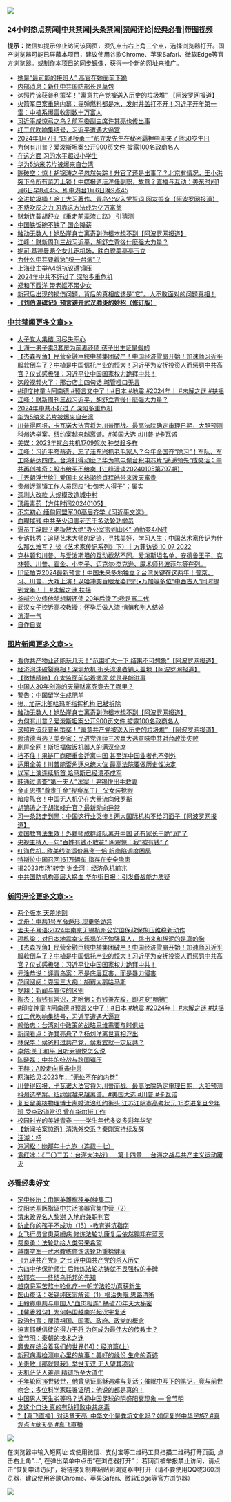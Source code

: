 ![](https://raw.githubusercontent.com/jsvpn/jsproxy/dev/64photo/fqnews-qr.jpg)

<div id="tt">
<h3>24小时热点禁闻|<a href="#%E4%B8%AD%E5%85%B1%E7%A6%81%E9%97%BB%E6%9B%B4%E5%A4%9A%E6%96%87%E7%AB%A0">中共禁闻</a>|<a href="#%E5%9B%BE%E7%89%87%E6%96%B0%E9%97%BB%E6%9B%B4%E5%A4%9A%E6%96%87%E7%AB%A0">头条禁闻</a>|<a href="#%E6%96%B0%E9%97%BB%E8%AF%84%E8%AE%BA%E6%9B%B4%E5%A4%9A%E6%96%87%E7%AB%A0">禁闻评论|<a href="#%E5%BF%85%E7%9C%8B%E7%BB%8F%E5%85%B8%E5%A5%BD%E6%96%87">经典必看</a>|<a href="https://fan1.xyz/3" target="_blank">带图视频</a></h3>
<div><b>提示：</b>微信如提示停止访问该网页，须先点击右上角三个点，选择浏览器打开。国产浏览器可能已屏蔽本项目，建议使用谷歌Chrome、苹果Safari、微软Edge等官方浏览器。或<a href="%E5%88%B6%E4%BD%9Cgit%E7%A6%81%E9%97%BB%E9%95%9C%E5%83%8F.md">制作本项目的同步镜像</a>，获得一个新的网址来推广。</div>
<ul>

<li><a href="/worldnews/20240106/1984199.md">她是“最可能的接班人” 高官在她面前下跪</a></li>
<li><a href="/ccpdope/20240106/1984269.md">内部消息：新任中共国防部长是草包</a></li>
<li><a href="/topimagenews/20240106/1984207.md">这照片该获普利策奖！"寓意共产党被送入历史的垃圾堆" 【阿波罗网报道】</a></li>
<li><a href="/sohnews/20240107/1984398.md">火箭军巨案重磅内幕：导弹燃料都是水，发射井盖打不开！习近平开年第一雷：中植系爆雷收割数十万富人</a></li>
<li><a href="/baitai/20240106/1984239.md">习近平成惊弓之鸟？前军委副主席许其亮也传出事</a></li>
<li><a href="/comments/20240107/1984412.md">红二代吹响集结号，习近平遭遇大逼宫</a></li>
<li><a href="/weiquan/20240107/1984370.md">2024年1月7日 &#8220;四通桥勇士&#8221;彭立发先生在秘密羁押中迎来了他50岁生日</a></li>
<li><a href="/topimagenews/20240106/1984291.md">为何有川普？爱泼斯坦案公开900页文件 披露100名政商名人</a></li>
<li><a href="/ccpdope/20240107/1984367.md">在这方面 习的水平超过小学生</a></li>
<li><a href="/cbnews/20240106/1984311.md">华为5纳米芯片被爆来自台湾</a></li>
<li><a href="/sohnews/20240106/1984278.md">陈破空：惊！胡锦涛之子忽然失踪！升官了还是出事了？北京有情况，王小洪突下令所有菜刀上锁！中媒报道汪洋任副职，故意？直播与互动：美东时间1月6日早8点45、即中港台1月6日晚9点45</a></li>
<li><a href="/cnnews/20240106/1984202.md">全进垃圾桶！哈工大习著作、青岛公安入党誓词 网友振奋【阿波罗网报道】</a></li>
<li><a href="/ccpdope/20240107/1984345.md">不费吹灰之力 习靠这方法成为亿万富翁</a></li>
<li><a href="/ccpdope/20240107/1984368.md">财新连载胡舒立《重走前辈流亡路》 引猜测</a></li>
<li><a href="/finance/20240106/1984208.md">中国铁饭碗不铁了 国企降薪</a></li>
<li><a href="/topimagenews/20240107/1984387.md">触动无数人！她坠崖身亡离奇到你根本想不到【阿波罗网报道】</a></li>
<li><a href="/cbnews/20240107/1984417.md">江峰：财新周刊三战习近平，胡舒立背後什麽强大力量？</a></li>
<li><a href="/yule/20240107/1984384.md">妮可·基德曼两个女儿走机场，肤白貌美亭亭玉立</a></li>
<li><a href="/ssgc/20240106/1984283.md">为什么中共要着急“统一台湾”？</a></li>
<li><a href="/baitai/20240107/1984344.md">上海业主举A4纸抗议遭镇压</a></li>
<li><a href="/cbnews/20240107/1984404.md">2024年中共不好过了 深陷多重危机</a></li>
<li><a href="/lifebaike/20240106/1984224.md">郑和下西洋 带老妪不带少女</a></li>
<li><a href="/sohnews/20240106/1984300.md">新冠后出现的损伤问题，背后的真相应该是“它”。人不敢面对的问题真相！</a></li>
<li><b><a href="/comments/20200207/1272816.md" target="_blank">《刘伯温碑记》预言避开武汉肺炎的妙招（修订版）</a></b></li>
</ul>
</div>

<div class="catlist">
<h3><a href="/cbnews/" target="_blank">中共禁闻</a><span><a href="/cbnews/" target="_blank" rel="nofollow">更多文章>></a></span></h3>
<ul>
<li><a href="/cbnews/20240107/1984533.md" target="_blank">太子党大集结 习尽失军心</a></li>
<li><a href="/cbnews/20240107/1984496.md" target="_blank">上海一男子卖3套房为前妻还债 孩子出生证是假的</a></li>
<li><a href="/comments/20240107/1984479.md" target="_blank">【杰森视角】民营金融巨鳄中植集团破产！中国经济雪崩开始！加速师习近平服软倒车了？中植是中国信托产业的恒大！习近平为安抚投资人而惩罚中共高官？仪式感极强：习近平让中国国家权力跪拜中共！</a></li>
<li><a href="/cbnews/20240107/1984472.md" target="_blank">这段视频火了：邢台店主四句话 城管哑口无言</a></li>
<li><a href="/comments/20240107/1984418.md" target="_blank">#印度神童 #阿南德 #预言又中了！#日本 #地震 #2024年｜ #未解之谜 #扶摇</a></li>
<li><a href="/cbnews/20240107/1984417.md" target="_blank">江峰：财新周刊三战习近平，胡舒立背後什麽强大力量？</a></li>
<li><a href="/cbnews/20240107/1984404.md" target="_blank">2024年中共不好过了 深陷多重危机</a></li>
<li><a href="/cbnews/20240106/1984311.md" target="_blank">华为5纳米芯片被爆来自台湾</a></li>
<li><a href="/comments/20240106/1984308.md" target="_blank">川普得回报，卡瓦诺大法官将为川普而战。最高法院确定审理日期，大胆预测科州选举案。纽约案越来越离谱。#美国大选 #川普 #卡瓦诺</a></li>
<li><a href="/cbnews/20240106/1984150.md" target="_blank">美媒：2023年扰台共机1709架次 种类趋多样</a></li>
<li><a href="/cbnews/20240106/1984126.md" target="_blank">江峰：习近平夸蔡奇，忘了汪东兴抓老毛家人？今年全国齐“除习”！军队、军工降薪达四成，台湾打得动麽？华为笔电偷台积电芯片“遥遥领先”成笑话；中共再创神奇：股市给买不给卖【江峰漫谈20240105第797期】</a></li>
<li><a href="/cbnews/20240106/1984115.md" target="_blank">〖兲朝浮世绘〗爱国主义热潮给肖程皓带来泼天富贵</a></li>
<li><a href="/cbnews/20240106/1984093.md" target="_blank">贵州迓驾镇工作人员回应“七旬老人得子”：属实</a></li>
<li><a href="/cbnews/20240106/1984092.md" target="_blank">深圳大改款 大规模改造城中村</a></li>
<li><a href="/comments/20240106/1984082.md" target="_blank">顶级毒药【方伟时间20240105】</a></li>
<li><a href="/cbnews/20240106/1984062.md" target="_blank">不忘初心 缅甸同盟军30高层齐学《习近平文选》</a></li>
<li><a href="/cbnews/20240106/1984039.md" target="_blank">血腥摧残 中共至少迫害死五千多法轮功学员</a></li>
<li><a href="/cbnews/20240106/1983875.md" target="_blank">逼员工辞职？老板放大绝“办公室搬到山区” 通勤变4小时</a></li>
<li><a href="/comments/20240105/1983863.md" target="_blank">专访韩秀：追随艺术大师的足迹，寻找美好，学习人生；中国艺术家传记为什么那么难写？  谈《艺术家传记系列》下）｜方菲访谈 10 07 2022</a></li>
<li><a href="/comments/20240105/1983793.md" target="_blank">克林顿和川普，与爱泼斯坦的互动截然不同。爱泼斯坦名单，安德鲁王子、克林顿、川普、霍金、小李子、迈克尔·杰克逊、魔术师科波菲尔等在列。</a></li>
<li><a href="/comments/20240105/1983792.md" target="_blank">印证帕克2024最新预言！中国未来多地独立？台湾关键在这两年！普京、习、川普，大戏上演！以哈冲突盲眼龙婆巴巴•万加等多位“中西古人”同时提到龙年！｜ #未解之谜 扶摇</a></li>
<li><a href="/cbnews/20240105/1983693.md" target="_blank">爸喊穷欠债他梦想帮还债 20年后傻了:我是富二代</a></li>
<li><a href="/cbnews/20240105/1983692.md" target="_blank">武汉女子控诉高校教授：怀孕后做人流 悄悄和别人结婚</a></li>
<li><a href="/comments/20240105/1983684.md" target="_blank">沆瀣一气</a></li>
<li><a href="/comments/20240105/1983683.md" target="_blank">自作自受</a></li>

</ul>
</div>
<div class="catlist">
<h3><a href="/topimagenews/" target="_blank">图片新闻</a><span><a href="/topimagenews/" target="_blank" rel="nofollow">更多文章>></a></span></h3>
<ul>
<li><a href="/topimagenews/20240107/1984518.md" target="_blank">看你共产物业还能玩几天！“范围扩大一下 结果不可想象”【阿波罗网报道】</a></li>
<li><a href="/topimagenews/20240107/1984506.md" target="_blank">经济泡沫破裂真相！深圳危机 街头流浪者铺天盖地【阿波罗网报道】</a></li>
<li><a href="/topimagenews/20240107/1984495.md" target="_blank">【微博精粹】在太监面前站着撒尿 就是寻衅滋事</a></li>
<li><a href="/topimagenews/20240107/1984480.md" target="_blank">中国人30年创造的天量财富究竟去了哪里？</a></li>
<li><a href="/topimagenews/20240107/1984453.md" target="_blank">警告：中国留学生成肥羊</a></li>
<li><a href="/topimagenews/20240107/1984452.md" target="_blank">惨…加萨北部哈玛斯指挥机构 已被拆除</a></li>
<li><a href="/topimagenews/20240107/1984387.md" target="_blank">触动无数人！她坠崖身亡离奇到你根本想不到【阿波罗网报道】</a></li>
<li><a href="/topimagenews/20240106/1984291.md" target="_blank">为何有川普？爱泼斯坦案公开900页文件 披露100名政商名人</a></li>
<li><a href="/topimagenews/20240106/1984207.md" target="_blank">这照片该获普利策奖！&#8221;寓意共产党被送入历史的垃圾堆&#8221; 【阿波罗网报道】</a></li>
<li><a href="/topimagenews/20240106/1984149.md" target="_blank">赖清德当选？美专家：民进党连续三次赢大选意味中共对台政策失败</a></li>
<li><a href="/topimagenews/20240106/1984042.md" target="_blank">刷屏全网！斯坦福做饭机器人的满汉全席</a></li>
<li><a href="/topimagenews/20240106/1984019.md" target="_blank">挡不住！果链厂商砸重金迁离中国 甚至连中国业者也不例外</a></li>
<li><a href="/topimagenews/20240106/1984018.md" target="_blank">适用全美！川普能否角逐总统大位 最高法院要做历史性决定</a></li>
<li><a href="/topimagenews/20240106/1984017.md" target="_blank">以军上演连续斩首 哈马斯已经溃不成军</a></li>
<li><a href="/topimagenews/20240106/1983994.md" target="_blank">韩通过调查“第一夫人”法案！尹锡悦出手救妻</a></li>
<li><a href="/topimagenews/20240106/1983993.md" target="_blank">金正恩携“尊贵千金”视察军工厂 父女装抢眼</a></li>
<li><a href="/topimagenews/20240106/1983992.md" target="_blank">暗度陈仓！中国无人机仍在大量流向俄罗斯</a></li>
<li><a href="/topimagenews/20240106/1983984.md" target="_blank">胡锦涛之子胡海峰升官？最新动向异常</a></li>
<li><a href="/topimagenews/20240106/1983978.md" target="_blank">习一条路走到黑；中国这行业哭惨！两大国际机构不给习面子【阿波罗网报道】</a></li>
<li><a href="/topimagenews/20240106/1983909.md" target="_blank">爱国教育法生效！外籍师成群结队离开中国 还有家长干脆“润”了</a></li>
<li><a href="/topimagenews/20240106/1983891.md" target="_blank">央视主持人一句“百姓有钱不敢花” 网震惊：我“被有钱”了</a></li>
<li><a href="/topimagenews/20240106/1983890.md" target="_blank">红海危机…欧美线海运价暴涨一倍 航商陷调度困局</a></li>
<li><a href="/topimagenews/20240106/1983874.md" target="_blank">特斯拉中国召回161万辆车 指存在安全隐患</a></li>
<li><a href="/topimagenews/20240106/1983873.md" target="_blank">揭2023市场1转变 谢金河：经济危机前兆</a></li>
<li><a href="/topimagenews/20240106/1983872.md" target="_blank">中共国防机构高层大换血 华尔街日报：引发备战能力质疑</a></li>

</ul>
</div>
<div class="catlist">
<h3><a href="/comments/" target="_blank">新闻评论</a><span><a href="/comments/" target="_blank" rel="nofollow">更多文章>></a></span></h3>
<ul>
<li><a href="/comments/20240107/1984497.md" target="_blank">两个版本 天差地别</a></li>
<li><a href="/comments/20240107/1984486.md" target="_blank">沈舟：中共1号军令遁形 现更多诡异</a></li>
<li><a href="/comments/20240107/1984485.md" target="_blank">孟夫子耳语:2024年南京无锡杭州公安国保政保施压维稳新动作</a></li>
<li><a href="/comments/20240107/1984484.md" target="_blank">项栋梁：对日本地震幸灾乐祸的还勉强算人，跳出来和稀泥的是真的狗</a></li>
<li><a href="/comments/20240107/1984479.md" target="_blank">【杰森视角】民营金融巨鳄中植集团破产！中国经济雪崩开始！加速师习近平服软倒车了？中植是中国信托产业的恒大！习近平为安抚投资人而惩罚中共高官？仪式感极强：习近平让中国国家权力跪拜中共！</a></li>
<li><a href="/comments/20240107/1984473.md" target="_blank">元淦恭说：评青岛案：不是底层互害，而是暴力侵害</a></li>
<li><a href="/comments/20240107/1984458.md" target="_blank">花间阅阅：耍宝三大痴：胡赛大鹅哈马斯</a></li>
<li><a href="/comments/20240107/1984442.md" target="_blank">罗翔：新闻与宣传的区别</a></li>
<li><a href="/comments/20240107/1984426.md" target="_blank">陶杰：有钱有常识，才哈佛；冇钱兼左胶，即时变“哈狒”</a></li>
<li><a href="/comments/20240107/1984418.md" target="_blank">#印度神童 #阿南德 #预言又中了！#日本 #地震 #2024年｜ #未解之谜 #扶摇</a></li>
<li><a href="/comments/20240107/1984412.md" target="_blank">红二代吹响集结号，习近平遭遇大逼宫</a></li>
<li><a href="/comments/20240107/1984411.md" target="_blank">赖怡忠：台湾对中政策的战略思维需要与时俱进</a></li>
<li><a href="/comments/20240107/1984410.md" target="_blank">新闻看点：许其亮悬了？杨刘洋离世真相浮出</a></li>
<li><a href="/comments/20240107/1984409.md" target="_blank">林保华：侯爸打过共产党，侯友宜就一定反共？</a></li>
<li><a href="/comments/20240107/1984408.md" target="_blank">卓然:关于和平 且听尹锡悦怎么说</a></li>
<li><a href="/comments/20240107/1984407.md" target="_blank">陈晓磊：中共的统战与跨国镇压</a></li>
<li><a href="/comments/20240107/1984392.md" target="_blank">王赫：A股走向重击中共</a></li>
<li><a href="/comments/20240107/1984391.md" target="_blank">网海拾贝:2023年，“无处不在的内卷”</a></li>
<li><a href="/comments/20240106/1984308.md" target="_blank">川普得回报，卡瓦诺大法官将为川普而战。最高法院确定审理日期，大胆预测科州选举案。纽约案越来越离谱。#美国大选 #川普 #卡瓦诺</a></li>
<li><a href="/comments/20240106/1984307.md" target="_blank">复旦留美核物理博士离婚流浪纽约街头 江苏江阴市高考状元 15岁进复旦少年班 受李政道赏识 曾在华尔街工作</a></li>
<li><a href="/comments/20240106/1984290.md" target="_blank">校园时光的美好青春 ——学生年代多姿多彩年华梦</a></li>
<li><a href="/comments/20240106/1984289.md" target="_blank">【新闻拍案惊奇】清洗外交系？秦刚案持续发酵</a></li>
<li><a href="/comments/20240106/1984268.md" target="_blank">汪湖：杨</a></li>
<li><a href="/comments/20240106/1984267.md" target="_blank">渖涧松：她那年十九岁（连载十七）</a></li>
<li><a href="/comments/20240106/1984260.md" target="_blank">袁红冰：《二〇二五：台海大决战》    第十四章     台海之战与共产主义运动覆灭</a></li>

</ul>
</div>

<div class="catlist">
<h3>必看经典好文</h3>
<ul>
<li><a href="/tculture/20161102/608445.md" target="_blank">定中经历：巾帼英雄穆桂英(续集二)</a></li>
<li><a href="/comments/20221222/1826761.md" target="_blank">沈阳老军医指证中共活摘器官集中营（2）</a></li>
<li><a href="/ccpdope/20220508/1730036.md" target="_blank">清末政界名人黎澍 入地府兼职判官</a></li>
<li><a href="/comments/20231003/1941700.md" target="_blank">防止你的孩子不成功（15）-教育避坑指南</a></li>
<li><a href="/cnnews/20210512/1544604.md" target="_blank">女飞行员曾患莱姆病 修炼法轮功康复后依然翱翔在蓝天</a></li>
<li><a href="/comments/20220522/1736045.md" target="_blank">费良勇：法轮功给人类带来希望</a></li>
<li><a href="/comments/20190807/1170993.md" target="_blank">越南空军一武术教练修炼法轮功重拾健康</a></li>
<li><a href="/bookonline/20131116/201048.md" target="_blank">《九评共产党》之七 评中国共产党的杀人历史</a></li>
<li><a href="/comments/20200926/1403542.md" target="_blank">六四中他保护师生 后修炼法轮功铸就不畏强权的丰碑</a></li>
<li><a href="/comments/20220516/1733397.md" target="_blank">哈耶克——终结乌托邦的先知</a></li>
<li><a href="/comments/20200123/1263458.md" target="_blank">越南将军苦熬十轮化疗-一朝学法轮功喜获新生</a></li>
<li><a href="/tculture/20231217/1975364.md" target="_blank">医山夜话：张锡纯医案解读（1）根治失眠 思路清晰</a></li>
<li><a href="/cbnews/20200730/1371580.md" target="_blank">王毅称中共与中国人“血肉相连” 捅破70年天大秘密</a></li>
<li><a href="/bannedvideo/20210301/1495767.md" target="_blank">【馨香雅句】为何韩国越南兴起汉字复活</a></li>
<li><a href="/baitai/20221002/1792160.md" target="_blank">政治扫盲：厘清祖国、国家、政府、政党的概念</a></li>
<li><a href="/comments/20200622/1346846.md" target="_blank">迫害耶稣信徒的得力干将  为何成为最伟大的传教士？</a></li>
<li><a href="/comments/20230528/1889935.md" target="_blank">曾节明：秦朝的技术之迷</a></li>
<li><a href="/topimagenews/20180605/953415.md" target="_blank">魔鬼在统治着我们的世界(14)：经济篇(上)</a></li>
<li><a href="/cbnews/20210421/1530674.md" target="_blank">新冠病毒检测中心里的故事：美好的缘份 生命的奇迹</a></li>
<li><a href="/topimagenews/20170331/738673.md" target="_blank">关贵敏《那就是我》举世无双 无人望其项背</a></li>
<li><a href="/comments/20210302/1496716.md" target="_blank">天机茫茫人难测 精诚所至大道生</a></li>
<li><a href="/comments/20210827/1614424.md" target="_blank">千年轮回16世转世，他曾见证耶稣遇难与复活；催眠中写下的笔记，竟与前世吻合；多位科学家联署证明：他说的都是真的！</a></li>
<li><a href="/comments/20220208/1689146.md" target="_blank">中国男人天生劣等吗？透视中国足球的阴盛阳衰现象 — 曾节明</a></li>
<li><a href="/comments/20200707/1357090.md" target="_blank">念这个口诀 真的有助打败中共病毒</a></li>
<li><a href="/bannedvideo/20220601/1740169.md" target="_blank">?【真飞直播】对话章天亮: 中华文化是粪坑文化吗？如何复兴中华民族? #真观点 #章天亮 #真飞直播</a></li>

</ul>
</div>

![](https://raw.githubusercontent.com/jsvpn/jsproxy/dev/64photo/fqnews-qr.jpg)

在浏览器中输入短网址 或使用微信、支付宝等二维码工具扫描二维码打开页面, 点击右上角"...", 在弹出菜单中点击“在浏览器打开”； 若网页被举报禁止访问，请点击“恢复申请访问”，将链接复制并粘贴到浏览器中打开（请不要使用QQ或360浏览器，建议使用谷歌Chrome、苹果Safari、微软Edge等官方浏览器）

![](https://raw.githubusercontent.com/jsvpn/jsproxy/dev/64photo/wx.jpg)
